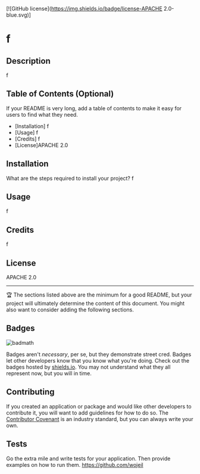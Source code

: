 

[![GitHub license](https://img.shields.io/badge/license-APACHE 2.0-blue.svg)]


# f


## Description 

f


## Table of Contents (Optional)

If your README is very long, add a table of contents to make it easy for users to find what they need.

* [Installation] f
* [Usage] f
* [Credits] f
* [License]APACHE 2.0


## Installation

What are the steps required to install your project? f


## Usage 
f



## Credits
f




## License
APACHE 2.0


---

🏆 The sections listed above are the minimum for a good README, but your project will ultimately determine the content of this document. You might also want to consider adding the following sections.

## Badges

![badmath](https://img.shields.io/github/languages/top/nielsenjared/badmath)

Badges aren't _necessary_, per se, but they demonstrate street cred. Badges let other developers know that you know what you're doing. Check out the badges hosted by [shields.io](https://shields.io/). You may not understand what they all represent now, but you will in time.


## Contributing

If you created an application or package and would like other developers to contribute it, you will want to add guidelines for how to do so. The [Contributor Covenant](https://www.contributor-covenant.org/) is an industry standard, but you can always write your own.

## Tests

Go the extra mile and write tests for your application. Then provide examples on how to run them.
https://github.com/wojeil






